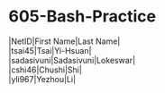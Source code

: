 # 605-Bash-Practice  

|NetID|First Name|Last Name|  
|tsai45|Tsai|Yi-Hsuan|  
|sadasivuni|Sadasivuni|Lokeswar|  
|cshi46|Chushi|Shi|  
|yli967|Yezhou|Li|  
